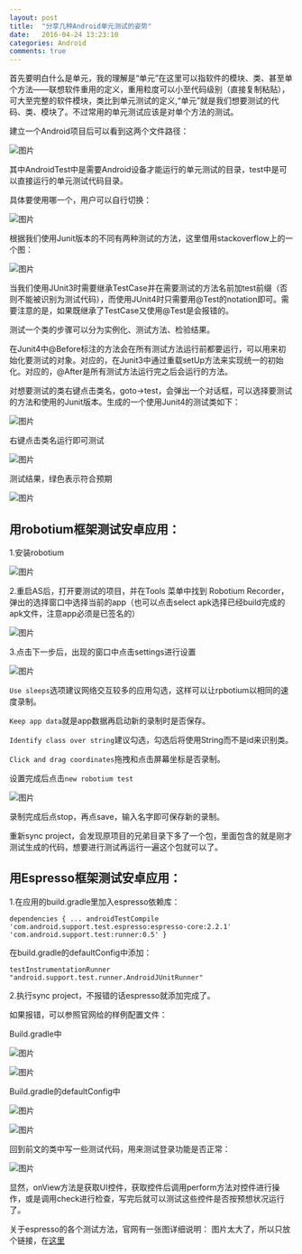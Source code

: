 ```yaml
---
layout: post
title:  "分享几种Android单元测试的姿势"
date:   2016-04-24 13:23:10
categories: Android
comments: true
---
```


首先要明白什么是单元，我的理解是“单元”在这里可以指软件的模块、类、甚至单个方法——联想软件重用的定义，重用粒度可以小至代码级别（直接复制粘贴），可大至完整的软件模块，类比到单元测试的定义,“单元”就是我们想要测试的代码、类、模块了。不过常用的单元测试应该是对单个方法的测试。

建立一个Android项目后可以看到这两个文件路径：

![图片](20160424p1.jpg)

其中AndroidTest中是需要Android设备才能运行的单元测试的目录，test中是可以直接运行的单元测试代码目录。

具体要使用哪一个，用户可以自行切换：

![图片](20160424p2.jpg)

根据我们使用Junit版本的不同有两种测试的方法，这里借用stackoverflow上的一个图：

![图片](20160424p3.jpg)

当我们使用JUnit3时需要继承TestCase并在需要测试的方法名前加test前缀（否则不能被识别为测试代码），而使用JUnit4时只需要用@Test的notation即可。需要注意的是，如果既继承了TestCase又使用@Test是会报错的。

测试一个类的步骤可以分为实例化、测试方法、检验结果。

在Junit4中@Before标注的方法会在所有测试方法运行前都要运行，可以用来初始化要测试的对象。对应的，在Junit3中通过重载setUp方法来实现统一的初始化。对应的，@After是所有测试方法运行完之后会运行的方法。

对想要测试的类右键点击类名，goto->test，会弹出一个对话框，可以选择要测试的方法和使用的Junit版本。生成的一个使用Junit4的测试类如下：

![图片](20160424p4.jpg)

右键点击类名运行即可测试

![图片](20160424p5.jpg)

测试结果，绿色表示符合预期

![图片](20160424p6.jpg)

用robotium框架测试安卓应用：
-------------------------------

1.安装robotium

![图片](20160424p7.jpg)

2.重启AS后，打开要测试的项目，并在Tools 菜单中找到 Robotium Recorder，弹出的选择窗口中选择当前的app（也可以点击select apk选择已经build完成的apk文件，注意app必须是已签名的）

![图片](20160424p8.jpg)

3.点击下一步后，出现的窗口中点击settings进行设置

![图片](20160424p9.jpg)

`Use sleeps`选项建议网络交互较多的应用勾选，这样可以让rpbotium以相同的速度录制。

`Keep app data`就是app数据再启动新的录制时是否保存。 

`Identify class over string`建议勾选，勾选后将使用String而不是id来识别类。

`Click and drag coordinates`拖拽和点击屏幕坐标是否录制。

设置完成后点击`new robotium test`

![图片](20160424p10.jpg)

录制完成后点stop，再点save，输入名字即可保存新的录制。

重新sync project，会发现原项目的兄弟目录下多了一个包，里面包含的就是刚才测试生成的代码，想要进行测试再运行一遍这个包就可以了。

用Espresso框架测试安卓应用：
-----------------------------

1.在应用的build.gradle里加入espresso依赖库：

`
	dependencies {
		...
		androidTestCompile 'com.android.support.test.espresso:espresso-core:2.2.1'
		'com.android.support.test:runner:0.5'
	}
`

在build.gradle的defaultConfig中添加：

`testInstrumentationRunner "android.support.test.runner.AndroidJUnitRunner"`

2.执行sync project，不报错的话espresso就添加完成了。

如果报错，可以参照官网给的样例配置文件：

Build.gradle中

![图片](20160424p11.jpg)

![图片](20160424p12.jpg)

Build.gradle的defaultConfig中

![图片](20160424p13.jpg)

![图片](20160424p14.jpg)

回到前文的类中写一些测试代码，用来测试登录功能是否正常：

![图片](20160424p15.jpg)

显然，onView方法是获取UI控件，获取控件后调用perform方法对控件进行操作，或是调用check进行检查，写完后就可以测试这些控件是否按预想状况运行了。

关于espresso的各个测试方法，官网有一张图详细说明：
图片太大了，所以只放个链接，在[这里][link1]

[link1]: hhttps://google.github.io/android-testing-support-library/docs/espresso/cheatsheet/index.html